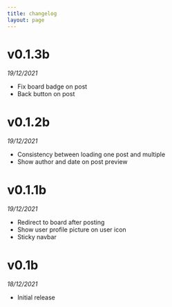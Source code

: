 ```yaml
---
title: changelog
layout: page
---
```


# v0.1.3b
*19/12/2021*
- Fix board badge on post
- Back button on post

# v0.1.2b
*19/12/2021*
- Consistency between loading one post and multiple
- Show author and date on post preview

# v0.1.1b
*19/12/2021*
- Redirect to board after posting
- Show user profile picture on user icon
- Sticky navbar

# v0.1b
*18/12/2021*
- Initial release